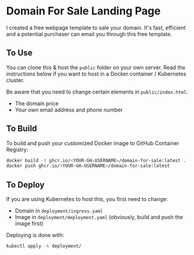 # Domain For Sale Landing Page

I created a free webpage template to sale your domain.
It's fast, efficient and a potential purchaser can email you through this free template.

## To Use 
You can clone this & host the `public` folder on your own server.
Read the instructions below if you want to host in a Docker container / Kubernetes cluster.

Be aware that you need to change certain elements in `public/index.html`:
- The domain price 
- Your own email address and phone number

## To Build
To build and push your customized Docker image to GitHub Container Registry:
```bash
docker build -t ghcr.io/<YOUR-GH-USERNAME>/domain-for-sale:latest .
docker push ghcr.io/<YOUR-GH-USERNAME>/domain-for-sale:latest
```

## To Deploy
If you are using Kubernetes to host this, you first need to change:
- Domain in `deployment/ingress.yaml`
- Image in `deployment/deployment.yaml` (obviously, build and push the image first)

Deploying is done with:
```bash
kubectl apply -k deployment/
```
